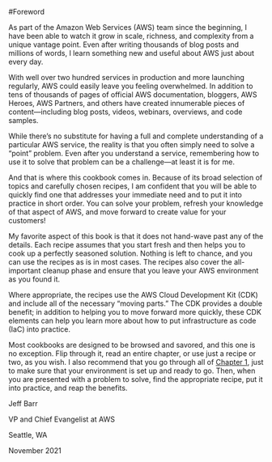 #Foreword

As part of the Amazon Web Services (AWS) team since the beginning, I have been able to watch it grow in scale, richness, and complexity from a unique vantage point. Even after writing thousands of blog posts and millions of words, I learn something new and useful about AWS just about every day.

With well over two hundred services in production and more launching regularly, AWS could easily leave you feeling overwhelmed. In addition to tens of thousands of pages of official AWS documentation, bloggers, AWS Heroes, AWS Partners, and others have created innumerable pieces of content—including blog posts, videos, webinars, overviews, and code samples.

While there’s no substitute for having a full and complete understanding of a particular AWS service, the reality is that you often simply need to solve a “point” problem. Even after you understand a service, remembering how to use it to solve that problem can be a challenge—at least it is for me.

And that is where this cookbook comes in. Because of its broad selection of topics and carefully chosen recipes, I am confident that you will be able to quickly find one that addresses your immediate need and to put it into practice in short order. You can solve your problem, refresh your knowledge of that aspect of AWS, and move forward to create value for your customers!

My favorite aspect of this book is that it does not hand-wave past any of the details. Each recipe assumes that you start fresh and then helps you to cook up a perfectly seasoned solution. Nothing is left to chance, and you can use the recipes as is in most cases. The recipes also cover the all-important cleanup phase and ensure that you leave your AWS environment as you found it.

Where appropriate, the recipes use the AWS Cloud Development Kit (CDK) and include all of the necessary “moving parts.” The CDK provides a double benefit; in addition to helping you to move forward more quickly, these CDK elements can help you learn more about how to put infrastructure as code (IaC) into practice.

Most cookbooks are designed to be browsed and savored, and this one is no exception. Flip through it, read an entire chapter, or use just a recipe or two, as you wish. I also recommend that you go through all of [Chapter 1](https://github.com/AWSCookbook/Security), just to make sure that your environment is set up and ready to go. Then, when you are presented with a problem to solve, find the appropriate recipe, put it into practice, and reap the benefits.

Jeff Barr

VP and Chief Evangelist at AWS

Seattle, WA

November 2021
